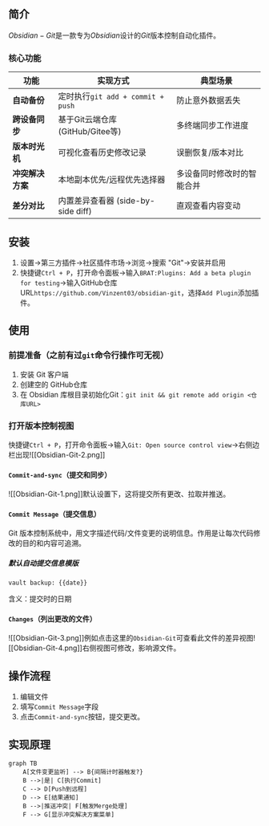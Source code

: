 ## 简介
$Obsidian-Git$是一款专为$Obsidian$设计的$Git$版本控制自动化插件。
### 核心功能
| 功能 | 实现方式 | 典型场景 |
| ---------- | ------------------------------ | ------------- |
| **自动备份** | 定时执行`git add + commit + push` | 防止意外数据丢失|
| **跨设备同步** | 基于Git云端仓库 (GitHub/Gitee等) | 多终端同步工作进度 |
| **版本时光机** | 可视化查看历史修改记录 | 误删恢复/版本对比 |
| **冲突解决方案** | 本地副本优先/远程优先选择器 | 多设备同时修改时的智能合并 |
| **差分对比** | 内置差异查看器 (side-by-side diff) | 直观查看内容变动 |
## 安装
1. 设置->第三方插件->社区插件市场->浏览->搜索 "Git"->安装并启用
2. 快捷键`Ctrl + P`，打开命令面板->输入`BRAT:Plugins: Add a beta plugin for testing`->输入GitHub仓库URL`https://github.com/Vinzent03/obsidian-git`，选择`Add Plugin`添加插件。
## 使用
### 前提准备（之前有过`git`命令行操作可无视）
1. 安装 Git 客户端
2. 创建空的 GitHub仓库
3. 在 Obsidian 库根目录初始化Git：`git init && git remote add origin <仓库URL>`
### 打开版本控制视图
快捷键`Ctrl + P`，打开命令面板->输入`Git: Open source control view`->右侧边栏出现![[Obsidian-Git-2.png]]
#### `Commit-and-sync`（提交和同步）
![[Obsidian-Git-1.png]]默认设置下，这将提交所有更改、拉取并推送。
#### `Commit Message`（提交信息）
Git 版本控制系统中，用文字描述代码/文件变更的说明信息。作用是让每次代码修改的目的和内容可追溯。
##### 默认自动提交信息模版
```
vault backup: {{date}}
```
含义：提交时的日期
#### `Changes`（列出更改的文件）
![[Obsidian-Git-3.png]]例如点击这里的`Obsidian-Git`可查看此文件的差异视图![[Obsidian-Git-4.png]]右侧视图可修改，影响源文件。
## 操作流程
1. 编辑文件
2. 填写`Commit Message`字段
3. 点击`Commit-and-sync`按钮，提交更改。
## 实现原理
```mermaid
graph TB
    A[文件变更监听] --> B{间隔计时器触发?}
    B -->|是| C[执行Commit]
    C --> D[Push到远程]
    D --> E[结果通知]
    B -->|推送冲突| F[触发Merge处理]
    F --> G[显示冲突解决方案菜单]
```